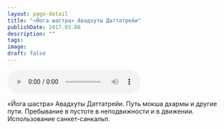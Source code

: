 ```yaml
---
layout: page-detail
title: "«Йога шастра» Авадхуты Даттатрейи"
publishDate: 2017.03.08
description: ""
tags:
image:
draft: false
---
```


<audio title="2017.03.08 - «Йога шастра» Авадхуты Даттатрейи.mp3" src="https://filer-api.advayta.org/v1.0/public/files/73263" controls=""></audio>

 «Йога шастра» Авадхуты Даттатрейи. Путь мокша дхармы и другие пути. Пребывание в пустоте в неподвижности и в движении. Использование санкет-санкальп. 

  
